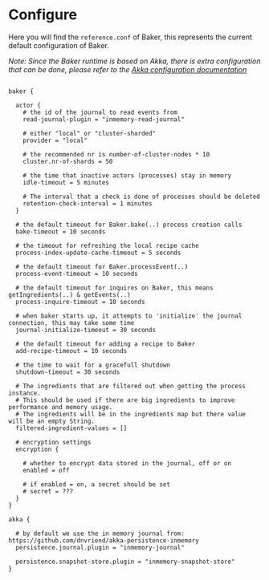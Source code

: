 # Configure

Here you will find the `reference.conf` of Baker, this represents the current default configuration of Baker.

_Note: Since the Baker runtime is based on Akka, there is extra configuration that can be done, please refer to the
[Akka configuration documentation](https://doc.akka.io/docs/akka/current/general/configuration.html)_

```

baker {

  actor {
    # the id of the journal to read events from
    read-journal-plugin = "inmemory-read-journal"

    # either "local" or "cluster-sharded"
    provider = "local"

    # the recommended nr is number-of-cluster-nodes * 10
    cluster.nr-of-shards = 50

    # the time that inactive actors (processes) stay in memory
    idle-timeout = 5 minutes

    # The interval that a check is done of processes should be deleted
    retention-check-interval = 1 minutes
  }

  # the default timeout for Baker.bake(..) process creation calls
  bake-timeout = 10 seconds

  # the timeout for refreshing the local recipe cache
  process-index-update-cache-timeout = 5 seconds

  # the default timeout for Baker.processEvent(..)
  process-event-timeout = 10 seconds

  # the default timeout for inquires on Baker, this means getIngredients(..) & getEvents(..)
  process-inquire-timeout = 10 seconds

  # when baker starts up, it attempts to 'initialize' the journal connection, this may take some time
  journal-initialize-timeout = 30 seconds

  # the default timeout for adding a recipe to Baker
  add-recipe-timeout = 10 seconds

  # the time to wait for a gracefull shutdown
  shutdown-timeout = 30 seconds

  # The ingredients that are filtered out when getting the process instance.
  # This should be used if there are big ingredients to improve performance and memory usage.
  # The ingredients will be in the ingredients map but there value will be an empty String.
  filtered-ingredient-values = []

  # encryption settings
  encryption {

    # whether to encrypt data stored in the journal, off or on
    enabled = off

    # if enabled = on, a secret should be set
    # secret = ???
  }
}

akka {

  # by default we use the in memory journal from: https://github.com/dnvriend/akka-persistence-inmemory
  persistence.journal.plugin = "inmemory-journal"
  
  persistence.snapshot-store.plugin = "inmemory-snapshot-store"
}

```